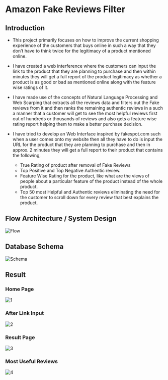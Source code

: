 # Amazon Fake Reviews Filter

## Introduction
* This project primarily focuses on how to improve the current shopping experience of the customers that buys online in such a way that they don’t have to think twice for the legitimacy of a product mentioned online. 

* I have created a web interference where the customers can input the link to the product that they are planning to purchase and then within minutes they will get a full report of the product legitimacy as whether a product is as good or bad as mentioned online along with the feature wise ratings of it. 

* I have made use of the concepts of Natural Language Processing and Web Scarping that extracts all the reviews data and filters out the Fake reviews from it and then ranks the remaining authentic reviews in a such a manner that a customer will get to see the most helpful reviews first out of hundreds or thousands of reviews and also gets a feature wise rating report helping them to make a better purchase decision.

* I have tried to develop an Web Interface inspired by fakespot.com such when a user comes onto my website then all they have to do is input the URL for the product that they are planning to purchase and then in approx. 2 minutes they will get a full report to their product that contains the following,

  * True Rating of product after removal of Fake Reviews
  * Top Positive and Top Negative Authentic review.
  * Feature Wise Rating for the product, like what are the views of people about a particular feature of     the product instead of the whole product.
  * Top 50 most Helpful and Authentic reviews eliminating the need for the customer to scroll down for       every review that best explains the product.

## Flow Architecture / System Design
![Flow](../master/static/images/flow_design.png)

## Database Schema
![Schema](../master/static/images/db_schema.png)

## Result
### Home Page
![1](../master/static/images/out_1.jpg)

### After Link Input
![2](../master/static/images/out_2.jpg)

### Result Page
![3](../master/static/images/out_3.jpg)

### Most Useful Reviews
![4](../master/static/images/out_4.jpg)



